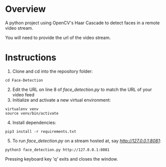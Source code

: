# Overview
A python project using OpenCV's Haar Cascade to detect faces in a remote video stream.

You will need to provide the url of the video stream.

# Instructions
1. Clone and cd into the repository folder: 
```
cd Face-Detection
```
2. Edit the URL on line 8 of *face_detection.py* to match the URL of your video feed
3. Initialize and activate a new virtual environment:
```
virtualenv venv
source venv/bin/activate
```
4. Install dependencies:
```
pip3 install -r requirements.txt
```
5. To run *face_detection.py* on a stream hosted at, say *http://127.0.0.1:8081*:
```
python3 face_detection.py http://127.0.0.1:8081
```

Pressing keyboard key 'q' exits and closes the window.